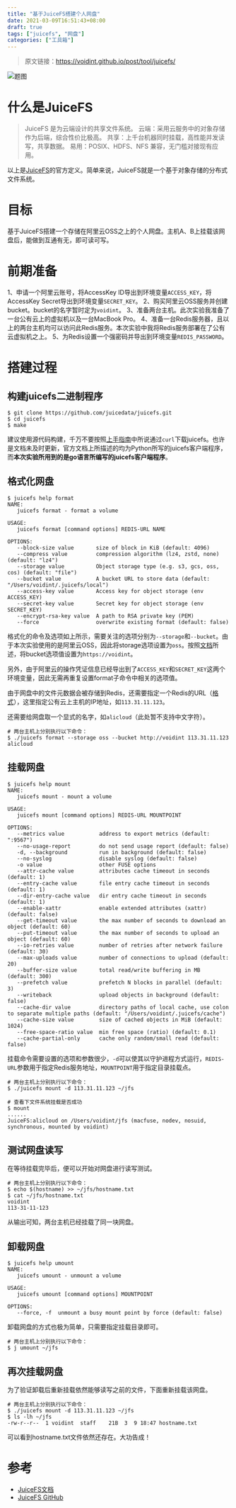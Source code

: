 ```yaml
---
title: "基于JuiceFS搭建个人网盘"
date: 2021-03-09T16:51:43+08:00
draft: true
tags: ["juicefs", "网盘"]
categories: ["工具箱"]
---
```


> 原文链接：https://voidint.github.io/post/tool/juicefs/

![题图](https://voidint.github.io/tool/juicefs.png)

# 什么是JuiceFS
> JuiceFS 是为云端设计的共享文件系统。
>     云端：采用云服务中的对象存储作为后端，综合性价比极高。
>     共享：上千台机器同时挂载，高性能并发读写，共享数据。
>     易用：POSIX、HDFS、NFS 兼容，无门槛对接现有应用。

以上是[JuiceFS](https://juicefs.com/)的官方定义。简单来说，JuiceFS就是一个基于对象存储的分布式文件系统。


# 目标
基于JuiceFS搭建一个存储在阿里云OSS之上的个人网盘。主机A、B上挂载该网盘后，能做到互通有无，即可读可写。

# 前期准备
1、申请一个阿里云账号，将AccessKey ID导出到环境变量`ACCESS_KEY`，将AccessKey Secret导出到环境变量`SECRET_KEY`。
2、购买阿里云OSS服务并创建bucket。bucket的名字暂时定为`voidint`。
3、准备两台主机。此次实验我准备了一台公有云上的虚拟机以及一台MacBook Pro。
4、准备一台Redis服务器，且以上的两台主机均可以访问此Redis服务。本次实验中我将Redis服务部署在了公有云虚拟机之上。
5、为Redis设置一个强密码并导出到环境变量`REDIS_PASSWORD`。

# 搭建过程
## 构建juicefs二进制程序
```shell
$ git clone https://github.com/juicedata/juicefs.git
$ cd juicefs 
$ make
```

建议使用源代码构建，千万不要按照[上手指南](https://juicefs.com/docs/zh/getting_started.html)中所说通过`curl`下载juicefs。也许是文档未及时更新，官方文档上所描述的均为Python所写的juicefs客户端程序，而**本次实验所用到的是go语言所编写的juicefs客户端程序**。

## 格式化网盘
```shell
$ juicefs help format
NAME:
   juicefs format - format a volume

USAGE:
   juicefs format [command options] REDIS-URL NAME

OPTIONS:
   --block-size value       size of block in KiB (default: 4096)
   --compress value         compression algorithm (lz4, zstd, none) (default: "lz4")
   --storage value          Object storage type (e.g. s3, gcs, oss, cos) (default: "file")
   --bucket value           A bucket URL to store data (default: "/Users/voidint/.juicefs/local")
   --access-key value       Access key for object storage (env ACCESS_KEY)
   --secret-key value       Secret key for object storage (env SECRET_KEY)
   --encrypt-rsa-key value  A path to RSA private key (PEM)
   --force                  overwrite existing format (default: false)
```

格式化的命令及选项如上所示，需要关注的选项分别为`--storage`和`--bucket`。由于本次实验使用的是阿里云OSS，因此将storage选项设置为`oss`。按照[文档](https://github.com/juicedata/juicefs/blob/main/docs/en/how_to_setup_object_storage.md#alibaba-cloud-object-storage-service)所述，将bucket选项值设置为`https://voidint`。

另外，由于阿里云的操作凭证信息已经导出到了`ACCESS_KEY`和`SECRET_KEY`这两个环境变量，因此无需再重复设置format子命令中相关的选项值。

由于网盘中的文件元数据会被存储到Redis，还需要指定一个Redis的URL（[格式](https://pkg.go.dev/github.com/go-redis/redis#ParseURL)），这里指定公有云上主机的IP地址，如`113.31.11.123`。

还需要给网盘取一个显式的名字，如`alicloud`（此处暂不支持中文字符）。


```shell
# 两台主机上分别执行以下命令：
$ ./juicefs format --storage oss --bucket http://voidint 113.31.11.123 alicloud
```


## 挂载网盘
```shell
$ juicefs help mount
NAME:
   juicefs mount - mount a volume

USAGE:
   juicefs mount [command options] REDIS-URL MOUNTPOINT

OPTIONS:
   --metrics value           address to export metrics (default: ":9567")
   --no-usage-report         do not send usage report (default: false)
   -d, --background          run in background (default: false)
   --no-syslog               disable syslog (default: false)
   -o value                  other FUSE options
   --attr-cache value        attributes cache timeout in seconds (default: 1)
   --entry-cache value       file entry cache timeout in seconds (default: 1)
   --dir-entry-cache value   dir entry cache timeout in seconds (default: 1)
   --enable-xattr            enable extended attributes (xattr) (default: false)
   --get-timeout value       the max number of seconds to download an object (default: 60)
   --put-timeout value       the max number of seconds to upload an object (default: 60)
   --io-retries value        number of retries after network failure (default: 30)
   --max-uploads value       number of connections to upload (default: 20)
   --buffer-size value       total read/write buffering in MB (default: 300)
   --prefetch value          prefetch N blocks in parallel (default: 3)
   --writeback               upload objects in background (default: false)
   --cache-dir value         directory paths of local cache, use colon to separate multiple paths (default: "/Users/voidint/.juicefs/cache")
   --cache-size value        size of cached objects in MiB (default: 1024)
   --free-space-ratio value  min free space (ratio) (default: 0.1)
   --cache-partial-only      cache only random/small read (default: false)
```

挂载命令需要设置的选项和参数很少，`-d`可以使其以守护进程方式运行，`REDIS-URL`参数用于指定Redis服务地址，`MOUNTPOINT`用于指定目录挂载点。

```shell
# 两台主机上分别执行以下命令：
$ ./juicefs mount -d 113.31.11.123 ~/jfs

# 查看下文件系统挂载是否成功
$ mount
......
JuiceFS:alicloud on /Users/voidint/jfs (macfuse, nodev, nosuid, synchronous, mounted by voidint)
```

## 测试网盘读写
在等待挂载完毕后，便可以开始对网盘进行读写测试。

```shell
# 两台主机上分别执行以下命令：
$ echo $(hostname) >> ~/jfs/hostname.txt
$ cat ~/jfs/hostname.txt
voidint
113-31-11-123
```

从输出可知，两台主机已经挂载了同一块网盘。

## 卸载网盘
```shell
$ juicefs help umount
NAME:
   juicefs umount - unmount a volume

USAGE:
   juicefs umount [command options] MOUNTPOINT

OPTIONS:
   --force, -f  unmount a busy mount point by force (default: false)
```

卸载网盘的方式也极为简单，只需要指定挂载目录即可。

```shell
# 两台主机上分别执行以下命令：
$ j umount ~/jfs
```

## 再次挂载网盘
为了验证卸载后重新挂载依然能够读写之前的文件，下面重新挂载该网盘。

```shell
# 两台主机上分别执行以下命令：
$ ./juicefs mount -d 113.31.11.123 ~/jfs
$ ls -lh ~/jfs
-rw-r--r--  1 voidint  staff    21B  3  9 18:47 hostname.txt
```

可以看到hostname.txt文件依然还存在。大功告成！


# 参考
- [JuiceFS文档](https://juicefs.com/docs/zh/intro.html)
- [JuiceFS GitHub](https://github.com/juicedata/juicefs)
